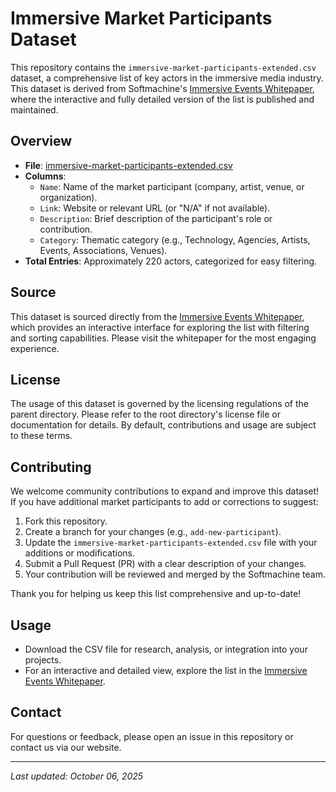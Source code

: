 # Immersive Market Participants Dataset

This repository contains the `immersive-market-participants-extended.csv` dataset, a comprehensive list of key actors in the immersive media industry. This dataset is derived from Softmachine's [Immersive Events Whitepaper](https://softmachine.de/immersive-events-whitepaper), where the interactive and fully detailed version of the list is published and maintained.

## Overview
- **File**: [immersive-market-participants-extended.csv](immersive-market-participants-extended.csv)
- **Columns**:
  - `Name`: Name of the market participant (company, artist, venue, or organization).
  - `Link`: Website or relevant URL (or "N/A" if not available).
  - `Description`: Brief description of the participant's role or contribution.
  - `Category`: Thematic category (e.g., Technology, Agencies, Artists, Events, Associations, Venues).
- **Total Entries**: Approximately 220 actors, categorized for easy filtering.

## Source
This dataset is sourced directly from the [Immersive Events Whitepaper](https://softmachine.de/immersive-events-whitepaper), which provides an interactive interface for exploring the list with filtering and sorting capabilities. Please visit the whitepaper for the most engaging experience.

## License
The usage of this dataset is governed by the licensing regulations of the parent directory. Please refer to the root directory's license file or documentation for details. By default, contributions and usage are subject to these terms.

## Contributing
We welcome community contributions to expand and improve this dataset! If you have additional market participants to add or corrections to suggest:
1. Fork this repository.
2. Create a branch for your changes (e.g., `add-new-participant`).
3. Update the `immersive-market-participants-extended.csv` file with your additions or modifications.
4. Submit a Pull Request (PR) with a clear description of your changes.
5. Your contribution will be reviewed and merged by the Softmachine team.

Thank you for helping us keep this list comprehensive and up-to-date!

## Usage
- Download the CSV file for research, analysis, or integration into your projects.
- For an interactive and detailed view, explore the list in the [Immersive Events Whitepaper](https://softmachine.de/immersive-events-whitepaper).

## Contact
For questions or feedback, please open an issue in this repository or contact us via our website.

---
*Last updated: October 06, 2025*

